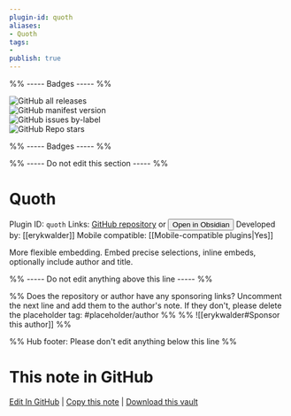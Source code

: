 ```yaml
---
plugin-id: quoth
aliases:
- Quoth
tags: 
- 
publish: true
---
```


%% ----- Badges ----- %%

![GitHub all releases](https://img.shields.io/github/downloads/erykwalder/quoth/total?color=573E7A&logo=github&style=for-the-badge)   
![GitHub manifest version](https://img.shields.io/github/manifest-json/v/erykwalder/quoth?color=573E7A&logo=github&style=for-the-badge)   
![GitHub issues by-label](https://img.shields.io/github/issues/erykwalder/quoth/help%20wanted?color=573E7A&logo=github&style=for-the-badge)   
![GitHub Repo stars](https://img.shields.io/github/stars/erykwalder/quoth?color=573E7A&logo=github&style=for-the-badge)

%% ----- Badges ----- %%

%% ----- Do not edit this section ----- %%

# Quoth

Plugin ID: `quoth`
Links: [GitHub repository](https://github.com/erykwalder/quoth) or [<button id=HH>Open in Obsidian</button>](obsidian://goto-plugin?id=quoth)
Developed by: [[erykwalder]]
Mobile compatible: [[Mobile-compatible plugins|Yes]]

More flexible embedding. Embed precise selections, inline embeds, optionally include author and title.

%% ----- Do not edit anything above this line ----- %% 

%% Does the repository or author have any sponsoring links? Uncomment the next line and add them to the author's note. If they don't, please delete the placeholder tag: #placeholder/author %%
%% ![[erykwalder#Sponsor this author]] %%

%% Hub footer: Please don't edit anything below this line %%

# This note in GitHub

<span class="git-footer">[Edit In GitHub](https://github.dev/obsidian-community/obsidian-hub/blob/main/02%20-%20Community%20Expansions/02.05%20All%20Community%20Expansions/Plugins/quoth.md "git-hub-edit-note") | [Copy this note](https://raw.githubusercontent.com/obsidian-community/obsidian-hub/main/02%20-%20Community%20Expansions/02.05%20All%20Community%20Expansions/Plugins/quoth.md "git-hub-copy-note") | [Download this vault](https://github.com/obsidian-community/obsidian-hub/archive/refs/heads/main.zip "git-hub-download-vault") </span>